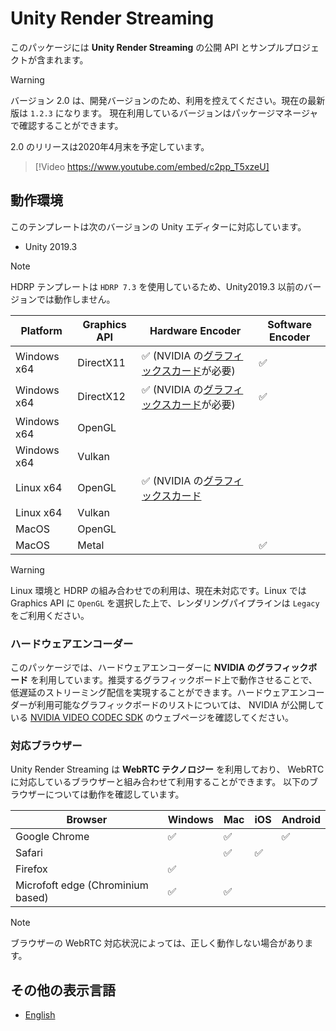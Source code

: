 # Unity Render Streaming

このパッケージには **Unity Render Streaming** の公開 API とサンプルプロジェクトが含まれます。

> [!WARNING]
> バージョン 2.0 は、開発バージョンのため、利用を控えてください。現在の最新版は `1.2.3` になります。
> 現在利用しているバージョンはパッケージマネージャで確認することができます。
>
> 2.0 のリリースは2020年4月末を予定しています。


> [!Video https://www.youtube.com/embed/c2pp_T5xzeU]

## 動作環境

このテンプレートは次のバージョンの Unity エディターに対応しています。
- Unity 2019.3

> [!NOTE]
> HDRP テンプレートは `HDRP 7.3` を使用しているため、Unity2019.3 以前のバージョンでは動作しません。

| Platform    | Graphics API | Hardware Encoder                                                                                                             | Software Encoder   |
| ----------- | ------------ | ---------------------------------------------------------------------------------------------------------------------------- | ------------------ |
| Windows x64 | DirectX11    | :white_check_mark: (NVIDIA の[グラフィックスカード](https://developer.nvidia.com/video-encode-decode-gpu-support-matrix)が必要) | :white_check_mark: |
| Windows x64 | DirectX12    | :white_check_mark: (NVIDIA の[グラフィックスカード](https://developer.nvidia.com/video-encode-decode-gpu-support-matrix)が必要) | :white_check_mark: |
| Windows x64 | OpenGL       |                                                                                                                              |                    |
| Windows x64 | Vulkan       |                                                                                                                              |                    |
| Linux x64   | OpenGL       | :white_check_mark: (NVIDIA の[グラフィックスカード]((https://developer.nvidia.com/video-encode-decode-gpu-support-matrix)が必要) |                    |
| Linux x64   | Vulkan       |                                                                                                                              |                    |
| MacOS       | OpenGL       |                                                                                                                              |                    |
| MacOS       | Metal        |                                                                                                                              | :white_check_mark: |

> [!WARNING]
> Linux 環境と HDRP の組み合わせでの利用は、現在未対応です。Linux では Graphics API に `OpenGL` を選択した上で、レンダリングパイプラインは `Legacy` をご利用ください。

### ハードウェアエンコーダー

このパッケージでは、ハードウェアエンコーダーに **NVIDIA のグラフィックボード** を利用しています。推奨するグラフィックボード上で動作させることで、低遅延のストリーミング配信を実現することができます。ハードウェアエンコーダーが利用可能なグラフィックボードのリストについては、 NVIDIA が公開している [NVIDIA VIDEO CODEC SDK](https://developer.nvidia.com/video-encode-decode-gpu-support-matrix) のウェブページを確認してください。

### 対応ブラウザー

Unity Render Streaming は **WebRTC テクノロジー** を利用しており、 WebRTC に対応しているブラウザーと組み合わせて利用することができます。
以下のブラウザーについては動作を確認しています。

| Browser                           | Windows            | Mac                | iOS                | Android            |
| --------------------------------- | ------------------ | ------------------ | ------------------ | ------------------ |
| Google Chrome                     | :white_check_mark: | :white_check_mark: |                    | :white_check_mark: |
| Safari                            |                    | :white_check_mark: | :white_check_mark: |                    |
| Firefox                           | :white_check_mark: |                    |                    |                    |
| Microfoft edge (Chrominium based) | :white_check_mark: | :white_check_mark: |                   |                    |                    |

> [!NOTE]
> ブラウザーの WebRTC 対応状況によっては、正しく動作しない場合があります。

## その他の表示言語

- [English](../index.md)